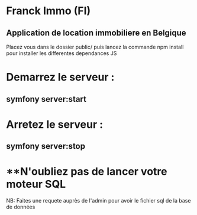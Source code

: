 # Franck Immo (FI)
## Application de location immobiliere en Belgique

Placez vous dans le dossier public/ puis lancez la commande npm install pour installer les differentes dependances JS

# Demarrez le serveur :
## symfony server:start

# Arretez le serveur :
## symfony server:stop

# **N'oubliez pas de lancer votre moteur SQL

NB: Faites une requete auprès de l'admin pour avoir le fichier sql de la base de données
